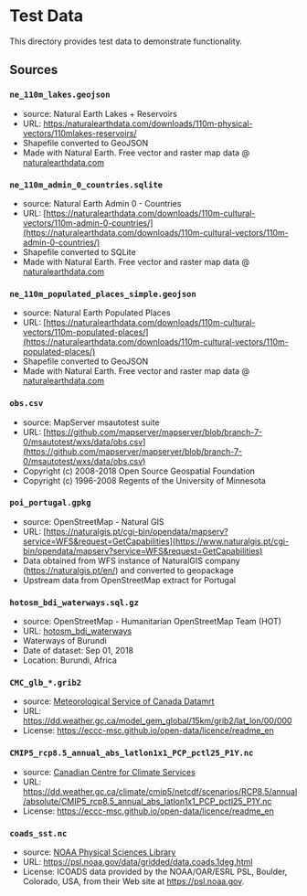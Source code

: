 # Test Data

This directory provides test data to demonstrate functionality.

## Sources

### `ne_110m_lakes.geojson`

- source: Natural Earth Lakes + Reservoirs
- URL: [https:/naturalearthdata.com/downloads/110m-physical-vectors/110mlakes-reservoirs/](https://naturalearthdata.com/downloads/110m-physical-vectors/110mlakes-reservoirs/)
- Shapefile converted to GeoJSON
- Made with Natural Earth. Free vector and raster map data @ [naturalearthdata.com](https://naturalearthdata.com)

### `ne_110m_admin_0_countries.sqlite`

- source: Natural Earth Admin 0 - Countries
- URL: [https://naturalearthdata.com/downloads/110m-cultural-vectors/110m-admin-0-countries/](https://naturalearthdata.com/downloads/110m-cultural-vectors/110m-admin-0-countries/)
- Shapefile converted to SQLite
- Made with Natural Earth. Free vector and raster map data @ [naturalearthdata.com](https://naturalearthdata.com)

### `ne_110m_populated_places_simple.geojson`

- source: Natural Earth Populated Places
- URL: [https://naturalearthdata.com/downloads/110m-cultural-vectors/110m-populated-places/](https://naturalearthdata.com/downloads/110m-cultural-vectors/110m-populated-places/)
- Shapefile converted to GeoJSON
- Made with Natural Earth. Free vector and raster map data @ [naturalearthdata.com](https://naturalearthdata.com)

### `obs.csv`

- source: MapServer msautotest suite
- URL: [https://github.com/mapserver/mapserver/blob/branch-7-0/msautotest/wxs/data/obs.csv](https://github.com/mapserver/mapserver/blob/branch-7-0/msautotest/wxs/data/obs.csv)
- Copyright (c) 2008-2018 Open Source Geospatial Foundation
- Copyright (c) 1996-2008 Regents of the University of Minnesota

### `poi_portugal.gpkg`

- source: OpenStreetMap - Natural GIS
- URL: [https://naturalgis.pt/cgi-bin/opendata/mapserv?service=WFS&request=GetCapabilities](https://www.naturalgis.pt/cgi-bin/opendata/mapserv?service=WFS&request=GetCapabilities)
- Data obtained from WFS instance of NaturalGIS company (https://naturalgis.pt/en/) and converted to geopackage
- Upstream data from OpenStreetMap extract for Portugal

### `hotosm_bdi_waterways.sql.gz`

- source: OpenStreetMap - Humanitarian OpenStreetMap Team (HOT)
- URL: [hotosm_bdi_waterways](https://data.humdata.org/dataset/hotosm_bdi_waterways)
- Waterways of Burundi
- Date of dataset: Sep 01, 2018
- Location: Burundi, Africa

### `CMC_glb_*.grib2`

- source: [Meteorological Service of Canada Datamrt](https://eccc-msc.github.io/open-data/msc-datamart/readme_en)
- URL: https://dd.weather.gc.ca/model_gem_global/15km/grib2/lat_lon/00/000
- License: https://eccc-msc.github.io/open-data/licence/readme_en

### `CMIP5_rcp8.5_annual_abs_latlon1x1_PCP_pctl25_P1Y.nc`

- source: [Canadian Centre for Climate Services](https://canada.ca/climate-services)
- URL: https://dd.weather.gc.ca/climate/cmip5/netcdf/scenarios/RCP8.5/annual/absolute/CMIP5_rcp8.5_annual_abs_latlon1x1_PCP_pctl25_P1Y.nc
- License: https://eccc-msc.github.io/open-data/licence/readme_en

### `coads_sst.nc`

- source: [NOAA Physical Sciences Library](https://psl.noaa.gov)
- URL: https://psl.noaa.gov/data/gridded/data.coads.1deg.html
- License: ICOADS data provided by the NOAA/OAR/ESRL PSL, Boulder, Colorado, USA, from their Web site at https://psl.noaa.gov.
